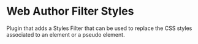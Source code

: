 Web Author Filter Styles
========================

Plugin that adds a Styles Filter that can be used to replace the CSS styles associated to an element or a pseudo element.
